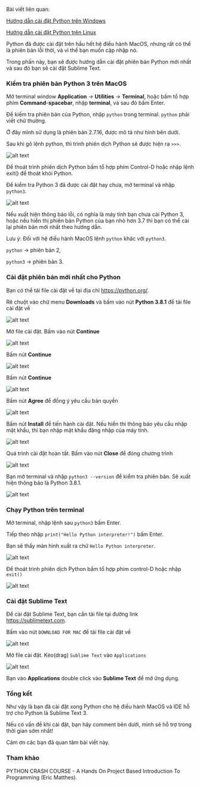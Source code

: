 Bài viết liên quan:

[Hướng dẫn cài đặt Python trên Windows](https://viblo.asia/p/huong-dan-cai-dat-python-va-sublime-text-3-cho-windows-2020-Ljy5V78kKra)

[Hướng dẫn cài đặt Python trên Linux](https://viblo.asia/p/huong-dan-cai-dat-python-va-sublime-text-3-cho-linux-2020-gGJ5994J5X2)

Python đã được cài đặt trên hầu hết hệ điều hành MacOS, nhưng rất có thể là phiên bản lỗi thời, và vì thế bạn muốn cập nhập nó. 

Trong phần này, bạn sẽ được hướng dẫn cài đặt phiên bản Python mới nhất và sau đó bạn sẽ cài đặt Sublime Text.

### Kiểm tra phiên bản Python 3 trên MacOS

Mở terminal window **Application** -> **Utilities** -> **Terminal**, hoặc bấm tổ hợp phím **Command**-**spacebar**, nhập **terminal**, và sau đó bấm Enter. 

Để kiếm tra phiên bản của Python, nhập `python` trong terminal. `python` phải viết chữ thường. 

Ở đây mình sử dụng là phiên bản 2.7.16, được mô tả như hình bên dưới.

Sau khi gõ lệnh python, thì trình phiên dịch Python sẽ được hiện ra `>>>`.

![alt text](https://s3-ap-southeast-1.amazonaws.com/kipalog.com/bwix4sfgwi_image.png)

Để thoát trình phiên dịch Python bấm tổ hợp phím Control-D hoặc nhập lệnh exit() để thoát khỏi Python.

Để kiểm tra Python 3 đã được cài đặt hay chưa, mở terminal và nhập `python3`. 

![alt text](https://s3-ap-southeast-1.amazonaws.com/kipalog.com/wi870hdtt0_image.png)

Nếu xuất hiện thông báo lỗi, có nghĩa là máy tính bạn chưa cài Python 3, hoặc nếu hiển thị phiên bản Python của bạn nhỏ hơn 3.7 thì bạn có thể cài lại phiên bản mới nhất theo hướng dẫn.

Lưu ý: Đối với hệ điều hành MacOS lệnh `python` khác với `python3`. 

`python` -> phiên bản 2,

`python3` -> phiên bản 3.

### Cài đặt phiên bản mới nhất cho Python

Bạn có thể tải file cài đặt về tại địa chỉ https://python.org/. 

Rê chuột vào chữ menu **Downloads** và bấm vào nút **Python 3.8.1** để tải file cài đặt về

![alt text](https://s3-ap-southeast-1.amazonaws.com/kipalog.com/64jwfbydep_image.png)

Mở file cài đặt. Bấm vào nút **Continue**

![alt text](https://s3-ap-southeast-1.amazonaws.com/kipalog.com/avdu63ghhb_image.png)

Bấm nút **Continue**

![alt text](https://s3-ap-southeast-1.amazonaws.com/kipalog.com/zbj86nf6nu_image.png)

Bấm nút **Continue**

![alt text](https://s3-ap-southeast-1.amazonaws.com/kipalog.com/bpql7bxneh_image.png)

Bấm nút **Agree** để đồng ý yêu cầu bản quyền 

![alt text](https://s3-ap-southeast-1.amazonaws.com/kipalog.com/l8oo4dtzyb_image.png)

Bấm nút **Install** để tiến hành cài đặt. Nếu hiển thì thông báo yêu cầu nhập mật khẩu, thì bạn nhập mật khẩu đăng nhập của máy tính.

![alt text](https://s3-ap-southeast-1.amazonaws.com/kipalog.com/yhpx2zrqci_image.png)

Quá trình cài đặt hoàn tất. Bấm vào nút **Close** để đóng chương trình

![alt text](https://s3-ap-southeast-1.amazonaws.com/kipalog.com/epu8vdcl3e_image.png)

Bạn mở terminal và nhập `python3 --version` để kiểm tra phiên bản. Sẽ xuất hiện thông báo là Python 3.8.1.

![alt text](https://s3-ap-southeast-1.amazonaws.com/kipalog.com/wpoi7dqopz_image.png)

### Chạy Python trên terminal

Mở terminal, nhập lệnh sau `python3` bấm Enter.

Tiếp theo nhập `print("Hello Python interpreter!")` bấm Enter.

Bạn sẽ thấy màn hình xuất ra chữ `Hello Python interpreter`.

![alt text](https://s3-ap-southeast-1.amazonaws.com/kipalog.com/bg9ga4skuc_image.png)

Để thoát trình phiên dịch Python bấm tổ hợp phím control-D hoặc nhập `exit()`

![alt text](https://s3-ap-southeast-1.amazonaws.com/kipalog.com/eaquore5pr_image.png)


### Cài đặt Sublime Text

Để cài đặt Sublime Text, bạn cần tải file tại đường link https://sublimetext.com. 

Bấm vào nút `DOWNLOAD FOR MAC` để tải file cài đặt về

![alt text](https://s3-ap-southeast-1.amazonaws.com/kipalog.com/4zbosmj5fu_image.png)

Mở file cài đặt. Kéo(drag) `Sublime Text` vào `Applications`

![alt text](https://s3-ap-southeast-1.amazonaws.com/kipalog.com/wgb5fghrqr_image.png)

Bạn vào **Applications** double click vào **Sublime Text** để mở ứng dụng.

### Tổng kết

Như vậy là bạn đã cài đặt xong Python cho hệ điều hành MacOS và IDE hỗ trợ cho Python là Sublime Text 3.

Nếu có vấn đề khi cài đặt, bạn hãy comment bên dưới, mình sẽ hỗ trợ trong thời gian sớm nhất!

Cảm ơn các bạn đã quan tâm bài viết này.

### Tham khảo
PYTHON CRASH COURSE - A Hands On Project Based Introduction To Programming (Eric Matthes).